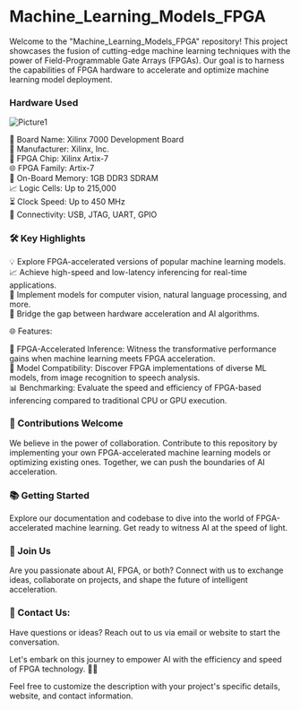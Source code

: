 # Machine_Learning_Models_FPGA

Welcome to the "Machine_Learning_Models_FPGA" repository! This project showcases the fusion of cutting-edge machine learning techniques with the power of Field-Programmable Gate Arrays (FPGAs). Our goal is to harness the capabilities of FPGA hardware to accelerate and optimize machine learning model deployment.

### Hardware Used

![Picture1](https://github.com/AzazHassankhan/Machine_Learning_Models_FPGA/assets/92155897/83c0c915-1afe-432a-b646-395c5861ac5b)

🔌 Board Name: Xilinx 7000 Development Board  
🏢 Manufacturer: Xilinx, Inc.  
🔵 FPGA Chip: Xilinx Artix-7  
🌐 FPGA Family: Artix-7  
💾 On-Board Memory: 1GB DDR3 SDRAM  
📈 Logic Cells: Up to 215,000  
⏳ Clock Speed: Up to 450 MHz  
🔌 Connectivity: USB, JTAG, UART, GPIO  

### 🛠️ Key Highlights

💡 Explore FPGA-accelerated versions of popular machine learning models. 
📈 Achieve high-speed and low-latency inferencing for real-time applications.  
🤖 Implement models for computer vision, natural language processing, and more.  
🧠 Bridge the gap between hardware acceleration and AI algorithms.  

🌐 Features:

🔬 FPGA-Accelerated Inference: Witness the transformative performance gains when machine learning meets FPGA acceleration.  
🚀 Model Compatibility: Discover FPGA implementations of diverse ML models, from image recognition to speech analysis.  
📊 Benchmarking: Evaluate the speed and efficiency of FPGA-based inferencing compared to traditional CPU or GPU execution.  

### 🤝 Contributions Welcome
We believe in the power of collaboration. Contribute to this repository by implementing your own FPGA-accelerated machine learning models or optimizing existing ones. Together, we can push the boundaries of AI acceleration.  

### 📚 Getting Started

Explore our documentation and codebase to dive into the world of FPGA-accelerated machine learning. Get ready to witness AI at the speed of light.

### 🌟 Join Us
Are you passionate about AI, FPGA, or both? Connect with us to exchange ideas, collaborate on projects, and shape the future of intelligent acceleration.

### 📧 Contact Us:
Have questions or ideas? Reach out to us via email or website to start the conversation.  

Let's embark on this journey to empower AI with the efficiency and speed of FPGA technology. 🚀🤖  

Feel free to customize the description with your project's specific details, website, and contact information.  
